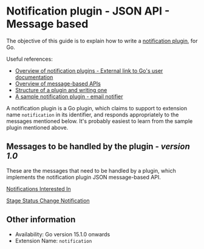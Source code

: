 # Notification plugin - JSON API - Message based

The objective of this guide is to explain how to write a [notification plugin](notification_plugin_overview.md), for Go.

Useful references:
* [Overview of notification plugins - External link to Go's user documentation ](http://www.go.cd/documentation/user/current/extension_points/notification_extension.html)
* [Overview of message-based APIs](../json_message_based_plugin_api.md)
* [Structure of a plugin and writing one](../go_plugins_basics.md)
* [A sample notification plugin - email notifier](https://github.com/srinivasupadhya/email-notifier)

A notification plugin is a Go plugin, which claims to support to extension name `notification` in its identifier, and responds appropriately to the messages mentioned below. It's probably easiest to learn from the sample plugin mentioned above.

## Messages to be handled by the plugin - ***version 1.0***

These are the messages that need to be handled by a plugin, which implements the notification plugin JSON message-based API.

[Notifications Interested In](version_1_0/notifications_interested_in.md)

[Stage Status Change Notification](version_1_0/stage_status_notification.md)

## Other information

* Availability: Go version 15.1.0 onwards
* Extension Name: `notification`
